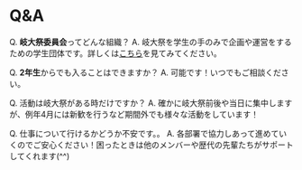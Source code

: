 # Q&A

Q. **岐大祭委員会**ってどんな組織？
A. 岐大祭を学生の手のみで企画や運営をするための学生団体です。詳しくは[こちら](departments/)を見てみてください。

Q. **2年生**からでも入ることはできますか？
A. 可能です！いつでもご相談ください。

Q. 活動は岐大祭がある時だけですか？
A. 確かに岐大祭前後や当日に集中しますが、例年4月には新歓を行うなど期間外でも様々な活動をしています！

Q. 仕事について行けるかどうか不安です。。
A. 各部署で協力しあって進めていくのでご安心ください！困ったときは他のメンバーや歴代の先輩たちがサポートしてくれます(^^)
